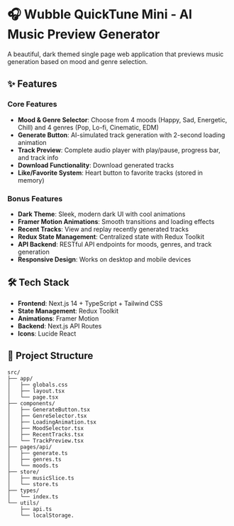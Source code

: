 # 🎧 Wubble QuickTune Mini - AI Music Preview Generator

A beautiful, dark themed single page web application that previews music generation based on mood and genre selection.

## ✨ Features

### Core Features
- **Mood & Genre Selector**: Choose from 4 moods (Happy, Sad, Energetic, Chill) and 4 genres (Pop, Lo-fi, Cinematic, EDM)
- **Generate Button**: AI-simulated track generation with 2-second loading animation
- **Track Preview**: Complete audio player with play/pause, progress bar, and track info
- **Download Functionality**: Download generated tracks
- **Like/Favorite System**: Heart button to favorite tracks (stored in memory)

### Bonus Features
- **Dark Theme**: Sleek, modern dark UI with cool animations
- **Framer Motion Animations**: Smooth transitions and loading effects
- **Recent Tracks**: View and replay recently generated tracks
- **Redux State Management**: Centralized state with Redux Toolkit
- **API Backend**: RESTful API endpoints for moods, genres, and track generation
- **Responsive Design**: Works on desktop and mobile devices

## 🛠️ Tech Stack

- **Frontend**: Next.js 14 + TypeScript + Tailwind CSS
- **State Management**: Redux Toolkit
- **Animations**: Framer Motion
- **Backend**: Next.js API Routes
- **Icons**: Lucide React

## 📁 Project Structure

```
src/
├── app/
│   ├── globals.css
│   ├── layout.tsx
│   └── page.tsx
├── components/
│   ├── GenerateButton.tsx
│   ├── GenreSelector.tsx
│   ├── LoadingAnimation.tsx
│   ├── MoodSelector.tsx
│   ├── RecentTracks.tsx
│   └── TrackPreview.tsx
├── pages/api/
│   ├── generate.ts
│   ├── genres.ts
│   └── moods.ts
├── store/
│   ├── musicSlice.ts
│   └── store.ts
├── types/
│   └── index.ts
└── utils/
    ├── api.ts
    └── localStorage.
